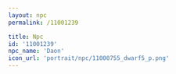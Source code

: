 ```yaml
---
layout: npc
permalink: /11001239

title: Npc
id: '11001239'
npc_name: 'Daon'
icon_url: 'portrait/npc/11000755_dwarf5_p.png'
---
```


